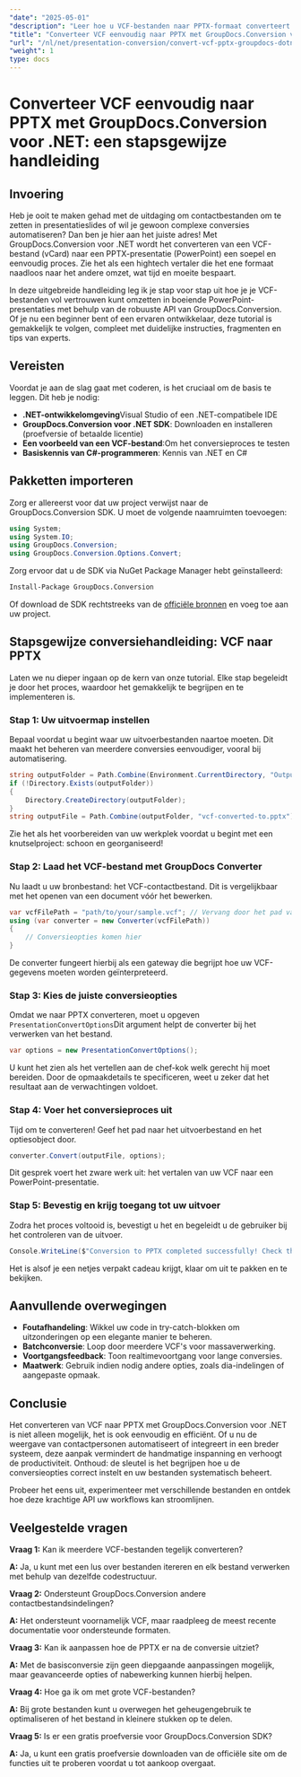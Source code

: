 ```yaml
---
"date": "2025-05-01"
"description": "Leer hoe u VCF-bestanden naar PPTX-formaat converteert met GroupDocs.Conversion voor .NET. Deze stapsgewijze handleiding behandelt de installatie, conversie en integratie in uw applicaties."
"title": "Converteer VCF eenvoudig naar PPTX met GroupDocs.Conversion voor .NET&#58; een stapsgewijze handleiding"
"url": "/nl/net/presentation-conversion/convert-vcf-pptx-groupdocs-dotnet/"
"weight": 1
type: docs
---
```

# Converteer VCF eenvoudig naar PPTX met GroupDocs.Conversion voor .NET: een stapsgewijze handleiding

## Invoering

Heb je ooit te maken gehad met de uitdaging om contactbestanden om te zetten in presentatieslides of wil je gewoon complexe conversies automatiseren? Dan ben je hier aan het juiste adres! Met GroupDocs.Conversion voor .NET wordt het converteren van een VCF-bestand (vCard) naar een PPTX-presentatie (PowerPoint) een soepel en eenvoudig proces. Zie het als een hightech vertaler die het ene formaat naadloos naar het andere omzet, wat tijd en moeite bespaart. 

In deze uitgebreide handleiding leg ik je stap voor stap uit hoe je je VCF-bestanden vol vertrouwen kunt omzetten in boeiende PowerPoint-presentaties met behulp van de robuuste API van GroupDocs.Conversion. Of je nu een beginner bent of een ervaren ontwikkelaar, deze tutorial is gemakkelijk te volgen, compleet met duidelijke instructies, fragmenten en tips van experts.


## Vereisten

Voordat je aan de slag gaat met coderen, is het cruciaal om de basis te leggen. Dit heb je nodig:

- **.NET-ontwikkelomgeving**Visual Studio of een .NET-compatibele IDE
- **GroupDocs.Conversion voor .NET SDK**: Downloaden en installeren (proefversie of betaalde licentie)
- **Een voorbeeld van een VCF-bestand**:Om het conversieproces te testen
- **Basiskennis van C#-programmeren**: Kennis van .NET en C#


## Pakketten importeren

Zorg er allereerst voor dat uw project verwijst naar de GroupDocs.Conversion SDK. U moet de volgende naamruimten toevoegen:

```csharp
using System;
using System.IO;
using GroupDocs.Conversion;
using GroupDocs.Conversion.Options.Convert;
```

Zorg ervoor dat u de SDK via NuGet Package Manager hebt geïnstalleerd:

```bash
Install-Package GroupDocs.Conversion
```

Of download de SDK rechtstreeks van de [officiële bronnen](https://releases.groupdocs.com/conversion/net/) en voeg toe aan uw project.


## Stapsgewijze conversiehandleiding: VCF naar PPTX

Laten we nu dieper ingaan op de kern van onze tutorial. Elke stap begeleidt je door het proces, waardoor het gemakkelijk te begrijpen en te implementeren is.


### Stap 1: Uw uitvoermap instellen

Bepaal voordat u begint waar uw uitvoerbestanden naartoe moeten. Dit maakt het beheren van meerdere conversies eenvoudiger, vooral bij automatisering.

```csharp
string outputFolder = Path.Combine(Environment.CurrentDirectory, "Output");
if (!Directory.Exists(outputFolder))
{
    Directory.CreateDirectory(outputFolder);
}
string outputFile = Path.Combine(outputFolder, "vcf-converted-to.pptx");
```

Zie het als het voorbereiden van uw werkplek voordat u begint met een knutselproject: schoon en georganiseerd!


### Stap 2: Laad het VCF-bestand met GroupDocs Converter

Nu laadt u uw bronbestand: het VCF-contactbestand. Dit is vergelijkbaar met het openen van een document vóór het bewerken.

```csharp
var vcfFilePath = "path/to/your/sample.vcf"; // Vervang door het pad van uw bronbestand
using (var converter = new Converter(vcfFilePath))
{
    // Conversieopties komen hier
}
```

De converter fungeert hierbij als een gateway die begrijpt hoe uw VCF-gegevens moeten worden geïnterpreteerd.


### Stap 3: Kies de juiste conversieopties

Omdat we naar PPTX converteren, moet u opgeven `PresentationConvertOptions`Dit argument helpt de converter bij het verwerken van het bestand.

```csharp
var options = new PresentationConvertOptions();
```

U kunt het zien als het vertellen aan de chef-kok welk gerecht hij moet bereiden. Door de opmaakdetails te specificeren, weet u zeker dat het resultaat aan de verwachtingen voldoet.


### Stap 4: Voer het conversieproces uit

Tijd om te converteren! Geef het pad naar het uitvoerbestand en het optiesobject door.

```csharp
converter.Convert(outputFile, options);
```

Dit gesprek voert het zware werk uit: het vertalen van uw VCF naar een PowerPoint-presentatie.


### Stap 5: Bevestig en krijg toegang tot uw uitvoer

Zodra het proces voltooid is, bevestigt u het en begeleidt u de gebruiker bij het controleren van de uitvoer.

```csharp
Console.WriteLine($"Conversion to PPTX completed successfully! Check the output at {outputFolder}");
```

Het is alsof je een netjes verpakt cadeau krijgt, klaar om uit te pakken en te bekijken.


## Aanvullende overwegingen

- **Foutafhandeling**: Wikkel uw code in try-catch-blokken om uitzonderingen op een elegante manier te beheren.
- **Batchconversie**: Loop door meerdere VCF's voor massaverwerking.
- **Voortgangsfeedback**: Toon realtimevoortgang voor lange conversies.
- **Maatwerk**: Gebruik indien nodig andere opties, zoals dia-indelingen of aangepaste opmaak.


## Conclusie

Het converteren van VCF naar PPTX met GroupDocs.Conversion voor .NET is niet alleen mogelijk, het is ook eenvoudig en efficiënt. Of u nu de weergave van contactpersonen automatiseert of integreert in een breder systeem, deze aanpak vermindert de handmatige inspanning en verhoogt de productiviteit. Onthoud: de sleutel is het begrijpen hoe u de conversieopties correct instelt en uw bestanden systematisch beheert.

Probeer het eens uit, experimenteer met verschillende bestanden en ontdek hoe deze krachtige API uw workflows kan stroomlijnen.


## Veelgestelde vragen

**Vraag 1:** Kan ik meerdere VCF-bestanden tegelijk converteren?  

**A:** Ja, u kunt met een lus over bestanden itereren en elk bestand verwerken met behulp van dezelfde codestructuur.

**Vraag 2:** Ondersteunt GroupDocs.Conversion andere contactbestandsindelingen?  

**A:** Het ondersteunt voornamelijk VCF, maar raadpleeg de meest recente documentatie voor ondersteunde formaten.

**Vraag 3:** Kan ik aanpassen hoe de PPTX er na de conversie uitziet?  

**A:** Met de basisconversie zijn geen diepgaande aanpassingen mogelijk, maar geavanceerde opties of nabewerking kunnen hierbij helpen.

**Vraag 4:** Hoe ga ik om met grote VCF-bestanden?  

**A:** Bij grote bestanden kunt u overwegen het geheugengebruik te optimaliseren of het bestand in kleinere stukken op te delen.

**Vraag 5:** Is er een gratis proefversie voor GroupDocs.Conversion SDK?  

**A:** Ja, u kunt een gratis proefversie downloaden van de officiële site om de functies uit te proberen voordat u tot aankoop overgaat.